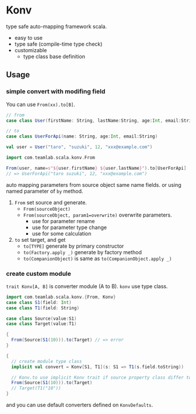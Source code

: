Konv
===============

type safe auto-mapping framework scala.

 * easy to use
 * type safe (compile-time type check)
 * customizable
   * type class base definition

Usage
-----

### simple convert with modifing field

You can use `From(xx).to[B]`.

```scala
// from
case class User(firstName: String, lastName:String, age:Int, email:String)

// to
case class UserForApi(name: String, age:Int, email:String)

val user = User("taro", "suzuki", 12, "xxx@example.com")

import com.teamlab.scala.konv.From

From(user, name=s"${user.firstName} ${user.lastName}").to[UserForApi]
// => UserForApi("taro suzuki", 12, "xxx@example.com")
```

auto mapping parameters from source object same name fields. or using named parameter of `by` method.

  1. `From` set source and generate.
     - `From(sourceObject)`
     - `From(sourceObject, param1=overwrite)` overwrite parameters.
        - use for parameter rename
        - use for parameter type change
        - use for some calculation
  2. `to` set target, and get
     - `to[TYPE]` generate by primary constructor
     - `to(Factory.apply _)` generate by factory method
     - `to(CompanionObject)` is same as `to(CompanionObject.apply _)`

### create custom module

`trait Konv[A, B]` is converter module (A to B). `konv` use type class.

```scala
import com.teamlab.scala.konv.{From, Konv}
case class S1(field: Int)
case class T1(field: String)

case class Source(value:S1)
case class Target(value:T1)

{
  From(Source(S1(10))).to(Target) // => error
}

{
  // create module type class
  implicit val convert = Konv[S1, T1](s: S1 => T1(s.field.toString))

  // Konv.to use implicit Konv trait if source property class differ to target parameter class
  From(Source(S1(10))).to(Target)
  // Target(T1("10"))
}
```

and you can use default converters defined on `KonvDefaults`.

